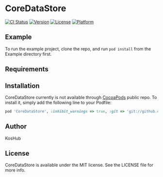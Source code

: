# CoreDataStore

[![CI Status](https://img.shields.io/travis/KosHub/CoreDataStore.svg?style=flat)](https://travis-ci.org/KosHubCoreDataStore)
[![Version](https://img.shields.io/cocoapods/v/CoreDataStore.svg?style=flat)](https://cocoapods.org/pods/CoreDataStore)
[![License](https://img.shields.io/cocoapods/l/CoreDataStore.svg?style=flat)](https://cocoapods.org/pods/CoreDataStore)
[![Platform](https://img.shields.io/cocoapods/p/CoreDataStore.svg?style=flat)](https://cocoapods.org/pods/CoreDataStore)

## Example

To run the example project, clone the repo, and run `pod install` from the Example directory first.

## Requirements

## Installation

CoreDataStore currently is not available through [CocoaPods](https://cocoapods.org) public repo. To install
it, simply add the following line to your Podfile:

```ruby
pod 'CoreDataStore', :inhibit_warnings => true, :git => 'git://github.com/Koshub/CoreDataStore.git', :branch => 'master'
```

## Author

KosHub

## License

CoreDataStore is available under the MIT license. See the LICENSE file for more info.
